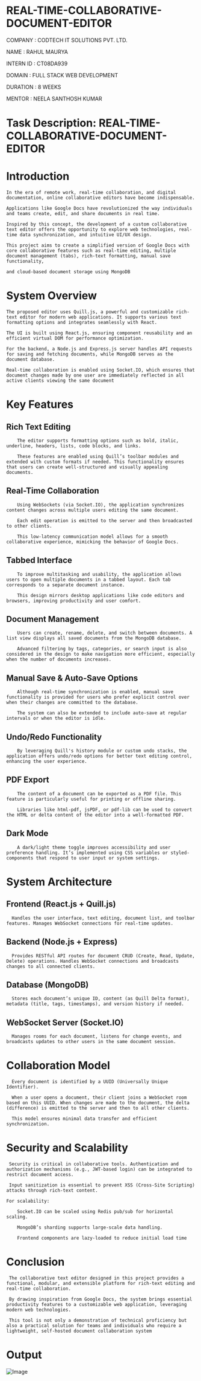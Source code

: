 # REAL-TIME-COLLABORATIVE-DOCUMENT-EDITOR
  COMPANY : CODTECH IT SOLUTIONS PVT. LTD.

  NAME : RAHUL MAURYA

  INTERN ID : CT08DA939

  DOMAIN : FULL STACK WEB DEVELOPMENT

  DURATION : 8 WEEKS

  MENTOR : NEELA SANTHOSH KUMAR

# Task Description: REAL-TIME-COLLABORATIVE-DOCUMENT-EDITOR

# Introduction
    In the era of remote work, real-time collaboration, and digital documentation, online collaborative editors have become indispensable.
    
    Applications like Google Docs have revolutionized the way individuals and teams create, edit, and share documents in real time. 
    
    Inspired by this concept, the development of a custom collaborative text editor offers the opportunity to explore web technologies, real-time data synchronization, and intuitive UI/UX design.
    
    This project aims to create a simplified version of Google Docs with core collaborative features such as real-time editing, multiple document management (tabs), rich-text formatting, manual save functionality, 
    
    and cloud-based document storage using MongoDB

# System Overview
    The proposed editor uses Quill.js, a powerful and customizable rich-text editor for modern web applications. It supports various text formatting options and integrates seamlessly with React.
    
    The UI is built using React.js, ensuring component reusability and an efficient virtual DOM for performance optimization.

    For the backend, a Node.js and Express.js server handles API requests for saving and fetching documents, while MongoDB serves as the document database.
    
    Real-time collaboration is enabled using Socket.IO, which ensures that document changes made by one user are immediately reflected in all active clients viewing the same document

# Key Features
  ## Rich Text Editing
        The editor supports formatting options such as bold, italic, underline, headers, lists, code blocks, and links. 
        
        These features are enabled using Quill’s toolbar modules and extended with custom formats if needed. This functionality ensures that users can create well-structured and visually appealing documents.

  ## Real-Time Collaboration
        Using WebSockets (via Socket.IO), the application synchronizes content changes across multiple users editing the same document.
        
        Each edit operation is emitted to the server and then broadcasted to other clients.
        
        This low-latency communication model allows for a smooth collaborative experience, mimicking the behavior of Google Docs.

  ## Tabbed Interface
        To improve multitasking and usability, the application allows users to open multiple documents in a tabbed layout. Each tab corresponds to a separate document instance.
        
        This design mirrors desktop applications like code editors and browsers, improving productivity and user comfort.

  ## Document Management
        Users can create, rename, delete, and switch between documents. A list view displays all saved documents from the MongoDB database. 
        
        Advanced filtering by tags, categories, or search input is also considered in the design to make navigation more efficient, especially when the number of documents increases.

  ## Manual Save & Auto-Save Options
        Although real-time synchronization is enabled, manual save functionality is provided for users who prefer explicit control over when their changes are committed to the database. 
        
        The system can also be extended to include auto-save at regular intervals or when the editor is idle.

  ## Undo/Redo Functionality
        By leveraging Quill's history module or custom undo stacks, the application offers undo/redo options for better text editing control, enhancing the user experience.

  ## PDF Export
        The content of a document can be exported as a PDF file. This feature is particularly useful for printing or offline sharing. 
        
        Libraries like html-pdf, jsPDF, or pdf-lib can be used to convert the HTML or delta content of the editor into a well-formatted PDF.

  ## Dark Mode
        A dark/light theme toggle improves accessibility and user preference handling. It’s implemented using CSS variables or styled-components that respond to user input or system settings.

  # System Architecture
  ## Frontend (React.js + Quill.js)
      Handles the user interface, text editing, document list, and toolbar features. Manages WebSocket connections for real-time updates.

  ## Backend (Node.js + Express)
      Provides RESTful API routes for document CRUD (Create, Read, Update, Delete) operations. Handles WebSocket connections and broadcasts changes to all connected clients.

  ## Database (MongoDB)
      Stores each document’s unique ID, content (as Quill Delta format), metadata (title, tags, timestamps), and version history if needed.

  ## WebSocket Server (Socket.IO)
      Manages rooms for each document, listens for change events, and broadcasts updates to other users in the same document session.
      
# Collaboration Model
      Every document is identified by a UUID (Universally Unique Identifier). 
      
      When a user opens a document, their client joins a WebSocket room based on this UUID. When changes are made to the document, the delta (difference) is emitted to the server and then to all other clients.
      
      This model ensures minimal data transfer and efficient synchronization.
      
# Security and Scalability
     Security is critical in collaborative tools. Authentication and authorization mechanisms (e.g., JWT-based login) can be integrated to restrict document access. 
     
     Input sanitization is essential to prevent XSS (Cross-Site Scripting) attacks through rich-text content.

    For scalability:

        Socket.IO can be scaled using Redis pub/sub for horizontal scaling.

        MongoDB’s sharding supports large-scale data handling.

        Frontend components are lazy-loaded to reduce initial load time
# Conclusion
     The collaborative text editor designed in this project provides a functional, modular, and extensible platform for rich-text editing and real-time collaboration.
     
     By drawing inspiration from Google Docs, the system brings essential productivity features to a customizable web application, leveraging modern web technologies. 
     
     This tool is not only a demonstration of technical proficiency but also a practical solution for teams and individuals who require a lightweight, self-hosted document collaboration system
 

# Output

![Image](https://github.com/user-attachments/assets/d3510235-2787-49ba-bcbb-f7b561a49f4a)
